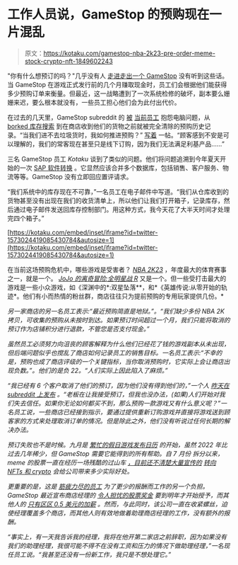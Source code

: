 # 工作人员说，GameStop 的预购现在一片混乱

> 原文：<https://kotaku.com/gamestop-nba-2k23-pre-order-meme-stock-crypto-nft-1849602243>

"你有什么想预订的吗？"几乎没有人 [走进走出一个 GameStop](https://kotaku.com/gamestop-daycare-mario-kart-switch-babysitter-meme-1849565530) 没有听到这些话。当 GameStop 在游戏正式发行前的几个月赚取现金时，员工们会根据他们能获得多少预购订单来衡量。但最近，这一战略遭到了一次系统检修的破坏，副本要么姗姗来迟，要么根本就没有，一些员工担心他们会为此付出代价。



在过去的几天里，GameStop subreddit 的 [被](https://www.reddit.com/r/GameStop/comments/xrmnjy/preorders_are_just_not_showing_up/?utm_source=share&utm_medium=ios_app&utm_name=iossmf) [当前员工](https://www.reddit.com/r/GameStop/comments/xpngd9/how_do_i_push_preorders_when_we_cant_get_crap_in/?utm_source=share&utm_medium=ios_app&utm_name=iossmf) 抱怨电脑问题，从 [borked 库存搜索](https://www.reddit.com/r/GameStop/comments/xrdju5/update_to_the_previous_post/) 到在商店收到他们的货物之前就被完全清除的预购历史记录。“当我们进不去垃圾货时，我如何推进预购？” [写着](https://www.reddit.com/r/GameStop/comments/xpngd9/how_do_i_push_preorders_when_we_cant_get_crap_in/?utm_source=share&utm_medium=ios_app&utm_name=iossmf) 一帖。“顾客感到不安是可以理解的，我们的常客现在甚至只是线下订购，因为我们无法满足利基产品……”

三名 GameStop 员工 *Kotaku* 谈到了类似的问题。他们将问题追溯到今年夏天开始的一次 [SAP 软件转换](https://www.reddit.com/r/GameStop/comments/xrep6s/sap_outage_preorder_issues/) 。它显然应该合并多个数据库，包括销售、客户服务、物流等等。GameStop 没有立即回应置评请求。

“我们系统中的库存现在不可靠，”一名员工在电子邮件中写道。“我们从仓库收到的货物甚至没有出现在我们的收货清单上，所以他们让我们打开箱子，记录库存，然后通过电子邮件发送回库存控制部门。用这种方式，我今天花了大半天时间才处理完四个箱子。”

 [https://kotaku.com/embed/inset/iframe?id=twitter-1573024419085430784&autosize=1](https://kotaku.com/embed/inset/iframe?id=twitter-1573024419085430784&autosize=1) 

在当前这场预购危机中，哪些游戏是受害者？ [*NBA 2K23*](https://kotaku.com/nba-2k23-2k-review-kotaku-mycareer-impressions-myteam-1849528793) ，年度最大的体育赛事之一，就是一个。 [*JoJo 的离奇冒险:全明星战 R*](https://kotaku.com/the-new-jojo-s-bizarre-adventure-fighter-is-a-perfect-c-1849518371) 又是一个。但一些受打击最大的游戏是一些小众游戏，如《深渊中的*:双星坠落**，和*《英雄传说:从零开始的轨迹*。他们有小而热情的粉丝群，商店往往只为提前预购的专用玩家提供几份。* 

*另一家商店的另一名员工表示:“最近预购简直是地狱。”。“我们缺少多份 NBA 2K 拷贝，可收集的预购从未按时到达。如果预订时间超过一个月，我们只能将取消的预订作为店铺积分进行退款，不管您是否支付现金。”*

*虽然员工必须努力向沮丧的顾客解释为什么他们已经花了钱的游戏副本从未出现，但后端问题似乎也搅乱了商店如何记录员工的销售目标。一名员工表示:“不幸的是，预购也成了商店评级的一个关键指标，当你取消预购时，它实际上会让商店出现负数。”。他们的是负 22。“人们实际上因此陷入了麻烦。”*

*“我已经有 6 个客户取消了他们的预订，因为他们没有得到他们的，”一个人 [昨天在 subreddit 上发布](https://www.reddit.com/r/GameStop/comments/xrmnjy/preorders_are_just_not_showing_up/?utm_source=share&utm_medium=ios_app&utm_name=iossmf) 。“老板在让我接受预订，但我也没办法，(如果)人们开始对我们失去信任。如果你无论如何都买不到，那么预购一款游戏又有什么意义呢？”一名员工说，一些商店已经接到指示，要通过提供重新订购游戏并直接将游戏送到顾客家的方式来处理取消订单的情况。但是除此之外，他们没有听说过任何长期的解决办法。*

*预订失败也不是时候。九月是 [繁忙的假日游戏发布日历](https://kotaku.com/gamestop-pushes-employees-to-the-breaking-point-during-1848144495) 的开始，虽然 2022 年比过去几年稀少，但 GameStop 需要它能得到的所有帮助。自 7 月份 拆分以来，meme 的股票一直在经历一场残酷的过山车 [，目前还不清楚大量宣传的](https://kotaku.com/gamestop-gme-stock-meme-price-layoffs-game-informer-1849154389) [转向 NFTs 和 crypto](https://kotaku.com/gamestop-nft-crypto-scam-meme-stock-layoffs-1849166655) 会给公司带来多少实际好处。*

*更重要的是，这是 [筋疲力尽的员工](https://kotaku.com/gamestop-meme-stock-crypto-scam-used-games-walkout-unio-1849027868) 为了更少的报酬而工作的另一个负担。GameStop 最近宣布商店经理的 [令人担忧的股票奖金](https://kotaku.com/gamestop-meme-stock-raise-managers-shares-workers-1849454800) 要到明年才开始授予，而其他人的 [只有区区 0.5 美元的加薪](https://kotaku.com/gamestop-meme-stock-crypto-nft-scam-splatoon-3-nba-2k23-1849535807) 。然而，与此同时，该公司一直在收紧螺丝，迫使经理覆盖多个商店，而其他人则有效地做着助理商店经理的工作，没有额外的报酬。*

*“事实上，有一天我告诉我的经理，我将在他开第二家店之前辞职，因为如果没有我们的助理经理，我很可能不得不在没有工资和压力的情况下做助理经理，”一名现任员工说。“我甚至还没有一份新工作，我只是不想处理它。”*